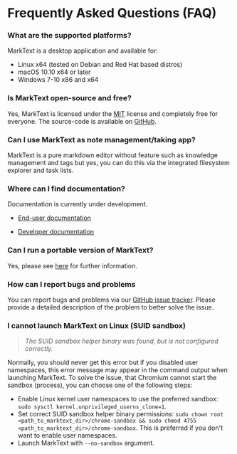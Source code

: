 # Frequently Asked Questions (FAQ)

### What are the supported platforms?

MarkText is a desktop application and available for:

- Linux x64 (tested on Debian and Red Hat based distros)
- macOS 10.10 x64 or later
- Windows 7-10 x86 and x64

### Is MarkText open-source and free?

Yes, MarkText is licensed under the [MIT](https://github.com/marktext/marktext/blob/develop/LICENSE) license and completely free for everyone. The source-code is available on [GitHub](https://github.com/marktext/marktext).

### Can I use MarkText as note management/taking app?

MarkText is a pure markdown editor without feature such as knowledge management and tags but yes, you can do this via the integrated filesystem explorer and task lists.

### Where can I find documentation?

Documentation is currently under development.

- [End-user documentation](https://github.com/marktext/marktext/blob/develop/docs/README.md)

- [Developer documentation](https://github.com/marktext/marktext/blob/develop/docs/dev/README.md)

### Can I run a portable version of MarkText?

Yes, please see [here](PORTABLE.md) for further information.

### How can I report bugs and problems

You can report bugs and problems via our [GitHub issue tracker](https://github.com/marktext/marktext/issues). Please provide a detailed description of the problem to better solve the issue.

### I cannot launch MarkText on Linux (SUID sandbox)

> *The SUID sandbox helper binary was found, but is not configured correctly.*

Normally, you should never get this error but if you disabled user namespaces, this error message may appear in the command output when launching MarkText. To solve the issue, that Chromium cannot start the sandbox (process), you can choose one of the following steps:

- Enable Linux kernel user namespaces to use the preferred sandbox: `sudo sysctl kernel.unprivileged_userns_clone=1`.
- Set correct SUID sandbox helper binary permissions: `sudo chown root <path_to_marktext_dir>/chrome-sandbox && sudo chmod 4755 <path_to_marktext_dir>/chrome-sandbox`. This is preferred if you don't want to enable user namespaces.
- Launch MarkText with `--no-sandbox` argument.
